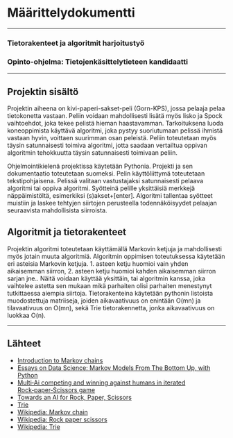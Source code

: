 # Määrittelydokumentti
-----
### Tietorakenteet ja algoritmit harjoitustyö
### Opinto-ohjelma: Tietojenkäsittelytieteen kandidaatti
-----
## Projektin sisältö
Projektin aiheena on kivi-paperi-sakset-peli (Gorn-KPS), jossa pelaaja pelaa tietokonetta vastaan. Peliin voidaan mahdollisesti lisätä myös lisko ja Spock vaihtoehdot, joka tekee pelistä hieman haastavamman. Tarkoituksena luoda koneoppimista käyttävä algoritmi, joka pystyy suoriutumaan pelissä ihmistä vastaan hyvin, voittaen suurimman osan peleistä. Peliin toteutetaan myös täysin satunnaisesti toimiva algoritmi, jotta saadaan vertailtua oppivan algoritmin tehokkuutta täysin satunnaisesti toimivaan peliin.
 
Ohjelmointikielenä projektissa käytetään Pythonia. Projekti ja sen dokumentaatio toteutetaan suomeksi. Pelin käyttöliittymä toteutetaan tekstipohjaisena. Pelissä valitaan vastustajaksi satunnaisesti pelaava algoritmi tai oppiva algoritmi. Syötteinä pelille yksittäisiä merkkejä näppäimistöltä, esimerkiksi (s)akset+[enter]. Algoritmi tallentaa syötteet muistiin ja laskee tehtyjen siirtojen perusteella todennäköisyydet pelaajan seuraavista mahdollisista siirroista.
  
## Algoritmit ja tietorakenteet
Projektin algoritmi toteutetaan käyttämällä Markovin ketjuja ja mahdollisesti myös jotain muuta algoritmiä. Algoritmin oppimisen toteutuksessa käytetään eri asteisia Markovin ketjuja. 1. asteen ketju huomioi vain yhden aikaisemman siirron, 2. asteen ketju huomioi kahden aikaisemman siirron sarjan jne..  Näitä voidaan käyttää yksittäin, tai algoritmin kanssa, joka vaihtelee astetta sen mukaan mikä parhaiten olisi parhaiten menestynyt tutkittaessa aiempia siirtoja. Tietorakenteina käytetään pythonin listoista muodostettuja matriiseja, joiden aikavaativuus on enintään O(mn) ja tilavaativuus on O(mn), sekä Trie tietorakennetta, jonka aikavaativuus on luokkaa O(n).
 
-----
## Lähteet
        
* [Introduction to Markov chains](https://towardsdatascience.com/brief-introduction-to-markov-chains-2c8cab9c98ab)
* [Essays on Data Science: Markov Models From The Bottom Up, with Python](https://ericmjl.github.io/essays-on-data-science/machine-learning/markov-models/)
* [Multi‑Ai competing and winning against humans in iterated Rock‑paper‑Scissors game](https://arxiv.org/pdf/2003.06769.pdf)
* [Towards an AI for Rock, Paper, Scissors](https://towardsai.net/p/artificial-intelligence/towards-an-ai-for-rock-paper-scissors-3fb05780271f)
* [Trie](https://www.geeksforgeeks.org/trie-insert-and-search/)
* [Wikipedia: Markov chain](https://en.wikipedia.org/wiki/Markov_chain)
* [Wikipedia: Rock paper scissors](https://en.wikipedia.org/wiki/Rock_paper_scissors)
* [Wikipedia: Trie](https://en.wikipedia.org/wiki/Trie)



    
